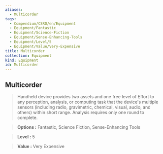```yaml
---
aliases:
  - Multicorder
tags:
  - Compendium/CSRD/en/Equipment
  - Equipment/Fantastic
  - Equipment/Science-Fiction
  - Equipment/Sense-Enhancing-Tools
  - Equipment/Level/5
  - Equipment/Value/Very-Expensive
title: Multicorder
collection: Equipment
kind: Equipment
id: Multicorder
---
```

## Multicorder    
    
>Handheld device provides two assets and one free level of Effort to any perception, analysis, or computing task that the device's multiple sensors (including radio, gravimetric, chemical, visual, audio, and others) within short range. Analysis requires only one round to complete.    
> **Options :** Fantastic, Science Fiction, Sense-Enhancing Tools    
> **Level :** 5    
> **Value :** Very Expensive
